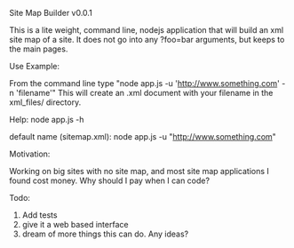 Site Map Builder v0.0.1

This is a lite weight, command line, nodejs application that will build an xml site map of a site. It does not go into any ?foo=bar arguments, but keeps to the main pages.

Use Example:

From the command line type "node app.js -u 'http://www.something.com' -n 'filename'" This will create an .xml document with your filename in the xml_files/ directory.

Help:
node app.js -h

default name (sitemap.xml):
node app.js -u "http://www.something.com"


Motivation:

Working on big sites with no site map, and most site map applications I found cost money. Why should I pay when I can code?

Todo:
  1) Add tests
  2) give it a web based interface
  3) dream of more things this can do. Any ideas?
